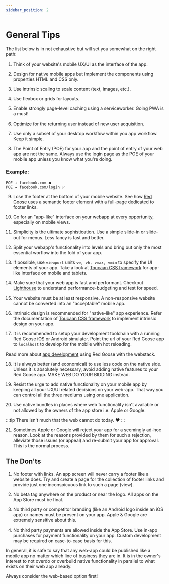 ```yaml
---
sidebar_position: 2
---
```


# General Tips

The list below is in not exhaustive but will set you somewhat on the right path:

1. Think of your website's mobile UX/UI as the interface of the app.

2. Design for native mobile apps but implement the components using properties HTML and CSS only. 

3. Use intrinsic scaling to scale content (text, images, etc.).

4. Use flexbox or grids for layouts. 

5. Enable strongly page-level caching using a serviceworker. Going PWA is a must!

6. Optimize for the returning user instead of new user acquisition.

7. Use only a subset of your desktop workflow within you app workflow. Keep it simple. 

8. The Point of Entry (POE) for your app and the point of entry of your web app are not the same. Always use the login page as the POE of your mobile app unless you know what you're doing.

### Example:

    POE → facebook.com ❌
    POE → facebook.com/login ✅

9. Lose the footer at the bottom of your mobile website. See how [Red Goose](https://goose.red) uses a semantic footer element with a full-page dedicated to footer links.

10. Go for an "app-like" interface on your webapp at every opportunity, especially on mobile views. 

11. Simplicity is the ultimate sophistication. Use a simple slide-in or slide-out for menus. Less fancy is fast and better.

12. Split your webapp's functionality into levels and bring out only the most essential worflow into the fold of your app.

13. If possible, use `viewport` units `vw, vh, vmax, vmin` to specify the UI elements of your app. Take a look at [Toucaan CSS framework](https://toucaan.com) for app-like interface on mobile and tablets.

14. Make sure that your web app is fast and performant. Checkout [Lighthouse](https://developers.google.com/web/tools/lighthouse) to understand performance-budgeting and test for speed.

15. Your website must be at least responsive. A non-responsive website cannot be converted into an "acceptable" mobile app.

16. Intrinsic design is recommended for "native-like" app experience. Refer the documentation of [Toucaan CSS framework](https://toucaan.com) to implement intrinsic design on your app.

17. It is recommended to setup your development toolchain with a running Red Goose iOS or Android simulator. Point the url of your Red Goose app to `localhost` to develop for the mobile with hot reloading.

Read more about [app development](https://github.com/Red-Goose/app.fitspacepro.com#local-web-app-development) using Red Goose with the webstack.

18. It is always better (and economical) to use less code on the native side. Unless it is absolutely necessary, avoid adding native features to your Red Goose app. MAKE WEB DO YOUR BIDDING instead.

19. Resist the urge to add native functionality on your mobile app by keeping all your UX/UI related decisions on your web-app. That way you can control all the three mediums using one application.

20. Use native bundles in places where web functionality isn't available or not allowed by the owners of the app store i.e. Apple or Google. 


:::tip
There isn't much that the web cannot do today. ❤️
:::

21. Sometimes Apple or Google will reject your app for a seemingly ad-hoc reason. Look at the reasons provided by them for such a rejection, alleviate those issues (or appeal) and re-submit your app for approval. This is the normal process.

## The Don'ts

1. No footer with links. An app screen will never carry a footer like a website does. Try and create a page for the collection of footer links and provide just one inconspicuous link to such a page (view).

2. No beta tag anywhere on the product or near the logo. All apps on the App Store must be final.

3. No third party or competitor branding (like an Android logo inside an iOS app) or names must be present on your app. Apple & Google are extremely sensitive about this.

4. No third party payments are allowed inside the App Store. Use in-app purchases for payment functionality on your app. Custom development may be required on case-to-case basis for this.

In general, it is safe to say that any web-app could be published like a mobile app no matter which line of business they are in. It is in the owner's interest to not overdo or overbuild native functionality in parallel to what exists on their web app already. 

Always consider the web-based option first!

